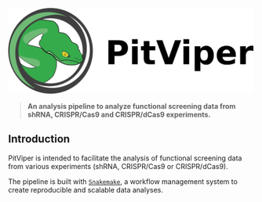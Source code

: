 <img src="docs/logo/pitviper_remastered.png" alt="alt text" width="500" height="175">

> **An analysis pipeline to analyze functional screening data from shRNA, CRISPR/Cas9 and CRISPR/dCas9 experiments.**

## Introduction

PitViper is intended to facilitate the analysis of functional screening data from various experiments (shRNA, CRISPR/Cas9 or CRISPR/dCas9).

The pipeline is built with [`Snakemake`](https://snakemake.readthedocs.io/en/stable/), a workflow management system to create reproducible and scalable data analyses.
